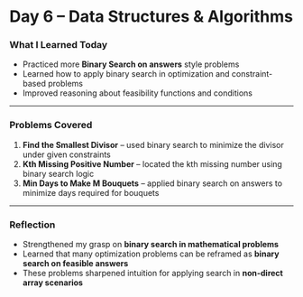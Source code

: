 # Day 6 – Data Structures & Algorithms  

###  What I Learned Today  
- Practiced more **Binary Search on answers** style problems  
- Learned how to apply binary search in optimization and constraint-based problems  
- Improved reasoning about feasibility functions and conditions  

---

###  Problems Covered  
1. **Find the Smallest Divisor** – used binary search to minimize the divisor under given constraints  
2. **Kth Missing Positive Number** – located the kth missing number using binary search logic  
3. **Min Days to Make M Bouquets** – applied binary search on answers to minimize days required for bouquets  

---

###  Reflection  
- Strengthened my grasp on **binary search in mathematical problems**  
- Learned that many optimization problems can be reframed as **binary search on feasible answers**  
- These problems sharpened intuition for applying search in **non-direct array scenarios**  
